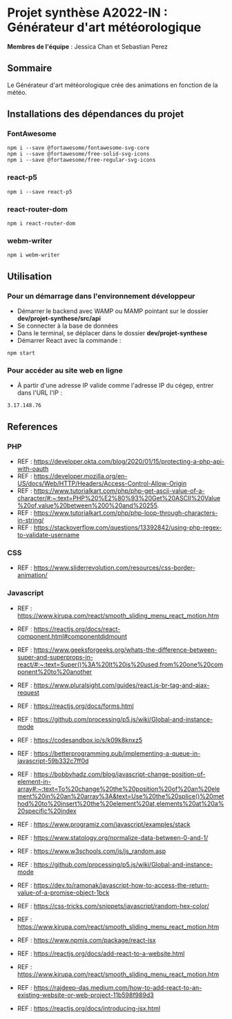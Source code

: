 # Projet synthèse A2022-IN : Générateur d'art météorologique
__Membres de l'équipe__ : Jessica Chan et Sebastian Perez
## Sommaire 
Le Générateur d'art météorologique crée des animations en fonction de la météo.

## Installations des dépendances du projet
### FontAwesome
```
npm i --save @fortawesome/fontawesome-svg-core
npm i --save @fortawesome/free-solid-svg-icons
npm i --save @fortawesome/free-regular-svg-icons
```
### react-p5
```
npm i --save react-p5
```
### react-router-dom
```
npm i react-router-dom
```
### webm-writer
```
npm i webm-writer
```


## Utilisation 
### Pour un démarrage dans l'environnement développeur
- Démarrer le backend avec WAMP ou MAMP pointant sur le dossier **dev/projet-synthese/src/api**
- Se connecter à la base de données 
- Dans le terminal, se déplacer dans le dossier **dev/projet-synthese** 
- Démarrer React avec la commande : 
```
npm start
```
### Pour accéder au site web en ligne 
- À partir d'une adresse IP valide comme l'adresse IP du cégep, entrer dans l'URL l'IP :
```
3.17.148.76
```

## References
### PHP
- REF : https://developer.okta.com/blog/2020/01/15/protecting-a-php-api-with-oauth
- REF : https://developer.mozilla.org/en-US/docs/Web/HTTP/Headers/Access-Control-Allow-Origin
- REF : https://www.tutorialkart.com/php/php-get-ascii-value-of-a-character/#:~:text=PHP%20%E2%80%93%20Get%20ASCII%20Value%20of,value%20between%200%20and%20255.
- REF : https://www.tutorialkart.com/php/php-loop-through-characters-in-string/
- REF : https://stackoverflow.com/questions/13392842/using-php-regex-to-validate-username
### CSS
- REF : https://www.sliderrevolution.com/resources/css-border-animation/ 
### Javascript
- REF : https://www.kirupa.com/react/smooth_sliding_menu_react_motion.htm 
- REF : https://reactjs.org/docs/react-component.html#componentdidmount
- REF : https://www.geeksforgeeks.org/whats-the-difference-between-super-and-superprops-in-react/#:~:text=Super()%3A%20It%20is%20used,from%20one%20component%20to%20another
- REF : https://www.pluralsight.com/guides/react.js-br-tag-and-ajax-request
- REF : https://reactjs.org/docs/forms.html
- REF : https://github.com/processing/p5.js/wiki/Global-and-instance-mode
- REF : https://codesandbox.io/s/k09k8knxz5
- REF : https://betterprogramming.pub/implementing-a-queue-in-javascript-59b332c7ff0d
 
- REF : https://bobbyhadz.com/blog/javascript-change-position-of-element-in-array#:~:text=To%20change%20the%20position%20of%20an%20element%20in%20an%20array%3A&text=Use%20the%20splice()%20method%20to%20insert%20the%20element%20at,elements%20at%20a%20specific%20index
- REF : https://www.programiz.com/javascript/examples/stack
- REF : https://www.statology.org/normalize-data-between-0-and-1/
- REF : https://www.w3schools.com/js/js_random.asp
- REF : https://github.com/processing/p5.js/wiki/Global-and-instance-mode
- REF : https://dev.to/ramonak/javascript-how-to-access-the-return-value-of-a-promise-object-1bck
- REF : https://css-tricks.com/snippets/javascript/random-hex-color/
- REF : https://www.kirupa.com/react/smooth_sliding_menu_react_motion.htm
- REF : https://www.npmjs.com/package/react-jsx
- REF : https://reactjs.org/docs/add-react-to-a-website.html
- REF : https://www.kirupa.com/react/smooth_sliding_menu_react_motion.htm
- REF : https://rajdeep-das.medium.com/how-to-add-react-to-an-existing-website-or-web-project-11b598f989d3
- REF : https://reactjs.org/docs/introducing-jsx.html
